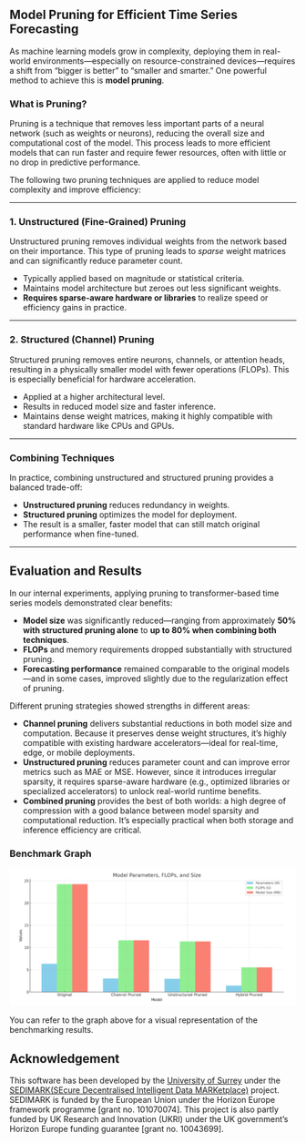 
## Model Pruning for Efficient Time Series Forecasting

As machine learning models grow in complexity, deploying them in real-world environments—especially on resource-constrained devices—requires a shift from “bigger is better” to “smaller and smarter.” One powerful method to achieve this is **model pruning**.

### What is Pruning?

Pruning is a technique that removes less important parts of a neural network (such as weights or neurons), reducing the overall size and computational cost of the model. This process leads to more efficient models that can run faster and require fewer resources, often with little or no drop in predictive performance.

The following two pruning techniques are applied to reduce model complexity and improve efficiency:

---

### 1. **Unstructured (Fine-Grained) Pruning**

Unstructured pruning removes individual weights from the network based on their importance. This type of pruning leads to *sparse* weight matrices and can significantly reduce parameter count.

- Typically applied based on magnitude or statistical criteria.
- Maintains model architecture but zeroes out less significant weights.
- **Requires sparse-aware hardware or libraries** to realize speed or efficiency gains in practice.

---

### 2. **Structured (Channel) Pruning**

Structured pruning removes entire neurons, channels, or attention heads, resulting in a physically smaller model with fewer operations (FLOPs). This is especially beneficial for hardware acceleration.

- Applied at a higher architectural level.
- Results in reduced model size and faster inference.
- Maintains dense weight matrices, making it highly compatible with standard hardware like CPUs and GPUs.

---

### Combining Techniques

In practice, combining unstructured and structured pruning provides a balanced trade-off:

- **Unstructured pruning** reduces redundancy in weights.
- **Structured pruning** optimizes the model for deployment.
- The result is a smaller, faster model that can still match original performance when fine-tuned.

---

## Evaluation and Results

In our internal experiments, applying pruning to transformer-based time series models demonstrated clear benefits:

- **Model size** was significantly reduced—ranging from approximately **50% with structured pruning alone** to **up to 80% when combining both techniques**.
- **FLOPs** and memory requirements dropped substantially with structured pruning.
- **Forecasting performance** remained comparable to the original models—and in some cases, improved slightly due to the regularization effect of pruning.

Different pruning strategies showed strengths in different areas:

- **Channel pruning** delivers substantial reductions in both model size and computation. Because it preserves dense weight structures, it’s highly compatible with existing hardware accelerators—ideal for real-time, edge, or mobile deployments.
- **Unstructured pruning** reduces parameter count and can improve error metrics such as MAE or MSE. However, since it introduces irregular sparsity, it requires sparse-aware hardware (e.g., optimized libraries or specialized accelerators) to unlock real-world runtime benefits.
- **Combined pruning** provides the best of both worlds: a high degree of compression with a good balance between model sparsity and computational reduction. It’s especially practical when both storage and inference efficiency are critical.

### Benchmark Graph

![Pruning Benchmark Results](pruning_benchmark.png)

You can refer to the graph above for a visual representation of the benchmarking results.

## Acknowledgement

This software has been developed by the [University of Surrey](https://www.surrey.ac.uk/) under the [SEDIMARK(SEcure Decentralised Intelligent Data MARKetplace)](https://sedimark.eu/) project. SEDIMARK is funded by the European Union under the Horizon Europe framework programme [grant no. 101070074]. This project is also partly funded by UK Research and Innovation (UKRI) under the UK government’s Horizon Europe funding guarantee [grant no. 10043699].
